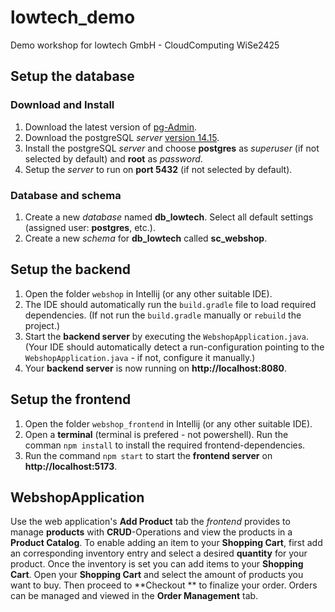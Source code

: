 # lowtech_demo
Demo workshop for lowtech GmbH - CloudComputing WiSe2425

## Setup the database
### Download and Install
1. Download the latest version of [pg-Admin](https://www.pgadmin.org/download/pgadmin-4-windows/).
2. Download the postgreSQL *server* [version 14.15](https://www.enterprisedb.com/downloads/postgres-postgresql-downloads).
3. Install the postgreSQL *server* and choose **postgres** as *superuser* (if not selected by default) and **root** as *password*.
4. Setup the *server* to run on **port 5432** (if not selected by default).

### Database and schema
1. Create a new *database* named **db_lowtech**. Select all default settings (assigned user: **postgres**, etc.).
2. Create a new *schema* for **db_lowtech** called **sc_webshop**.

## Setup the backend
1. Open the folder `webshop` in Intellij (or any other suitable IDE).
2. The IDE should automatically run the `build.gradle` file to load required dependencies. (If not run the `build.gradle` manually or `rebuild` the project.)
3. Start the **backend server** by executing the `WebshopApplication.java`. (Your IDE should automatically detect a run-configuration pointing to the `WebshopApplication.java` - if not, configure it manually.)
4. Your **backend server** is now running on **http://localhost:8080**.

## Setup the frontend
1. Open the folder `webshop_frontend` in Intellij (or any other suitable IDE).
2. Open a **terminal** (terminal is prefered - not powershell). Run the comman `npm install` to install the required frontend-dependencies.
3. Run the command `npm start` to start the **frontend server** on **http://localhost:5173**.

## WebshopApplication
Use the web application's **Add Product** tab the *frontend* provides to manage **products** with **CRUD**-Operations and view the products in a **Product Catalog**.
To enable adding an item to your **Shopping Cart**, first add an corresponding inventory entry and select a desired **quantity** for your product.
Once the inventory is set you can add items to your **Shopping Cart**. Open your **Shopping Cart** and select the amount of products you want to buy. Then proceed to **Checkout ** to finalize your order.
Orders can be managed and viewed in the **Order Management** tab.